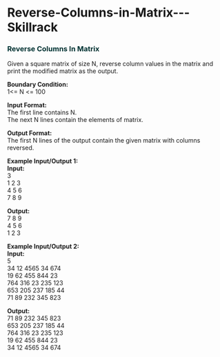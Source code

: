 # Reverse-Columns-in-Matrix---Skillrack
<h3 style="color:#003333">Reverse Columns In Matrix</h3>
<p>Given a square matrix of size N, reverse column values in the matrix and print the modified matrix as the output.</p>

<p><strong>Boundary Condition:</strong><br>
1&lt;= N &lt;= 100</p>

<p><strong>Input Format:</strong><br>
The first line contains N.<br>
The next N lines contain the elements of matrix.</p>

<p><strong>Output Format:</strong><br>
The first N lines of the output contain the given matrix with columns reversed.</p>

<p><strong>Example Input/Output 1:<br>
Input:</strong><br>
3<br>
1 2 3<br>
4 5 6<br>
7 8 9</p>

<p><strong>Output:</strong><br>
7 8 9<br>
4 5 6<br>
1 2 3</p>

<p><strong>Example Input/Output 2:<br>
Input:</strong><br>
5<br>
34 12 4565 34 674<br>
19 62 455 844 23<br>
764 316 23 235 123<br>
653 205 237 185 44<br>
71 89 232 345 823</p>

<p><strong>Output:</strong><br>
71 89 232 345 823<br>
653 205 237 185 44<br>
764 316 23 235 123<br>
19 62 455 844 23<br>
34 12 4565 34 674</p>
